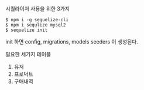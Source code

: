 

시퀄라이저 사용을 위한 3가지

``` 
$ npm i -g sequelize-cli
$ npm i sequlize mysql2
$ sequelize init
```

init 하면 config, migrations, models seeders 이 생성된다.

필요한 세가지 테이블
1. 유저
2. 프로덕트
3. 구매내역
